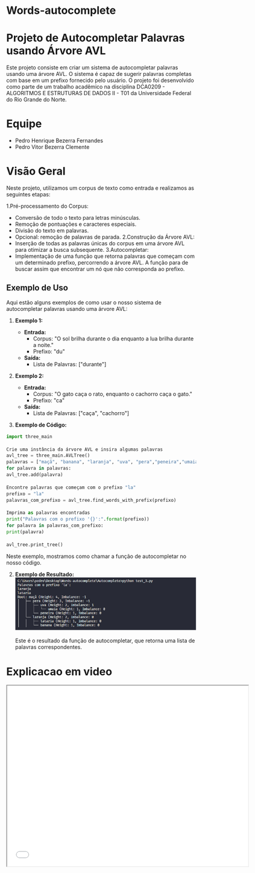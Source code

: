 # Words-autocomplete
# Projeto de Autocompletar Palavras usando Árvore AVL

Este projeto consiste em criar um sistema de autocompletar palavras usando uma árvore AVL. O sistema é capaz de sugerir palavras completas com base em um prefixo fornecido pelo usuário. O projeto foi desenvolvido como parte de um trabalho acadêmico na disciplina DCA0209 - ALGORITMOS E ESTRUTURAS DE DADOS II - T01 da Universidade Federal do Rio Grande do Norte.

# Equipe
- Pedro Henrique Bezerra Fernandes
- Pedro Vitor Bezerra Clemente

# Visão Geral
Neste projeto, utilizamos um corpus de texto como entrada e realizamos as seguintes etapas:

1.Pré-processamento do Corpus:
- Conversão de todo o texto para letras minúsculas.
- Remoção de pontuações e caracteres especiais.
- Divisão do texto em palavras.
- Opcional: remoção de palavras de parada.
2.Construção da Árvore AVL:
- Inserção de todas as palavras únicas do corpus em uma árvore AVL para otimizar a busca subsequente.
3.Autocompletar:
- Implementação de uma função que retorna palavras que começam com um determinado prefixo, percorrendo a árvore AVL. A função para de buscar assim que encontrar um nó que não corresponda ao prefixo.

## Exemplo de Uso

Aqui estão alguns exemplos de como usar o nosso sistema de autocompletar palavras usando uma árvore AVL:

1. **Exemplo 1:**
   - **Entrada:**
     - Corpus: "O sol brilha durante o dia enquanto a lua brilha durante a noite."
     - Prefixo: "du"
   - **Saída:**
     - Lista de Palavras: ["durante"]

2. **Exemplo 2:**
   - **Entrada:**
     - Corpus: "O gato caça o rato, enquanto o cachorro caça o gato."
     - Prefixo: "ca"
   - **Saída:**
     - Lista de Palavras: ["caça", "cachorro"]

1. **Exemplo de Código:**
```python
import three_main

Crie uma instância da árvore AVL e insira algumas palavras
avl_tree = three_main.AVLTree()
palavras = ["maçã", "banana", "laranja", "uva", "pera","peneira","umaia","lataria"]
for palavra in palavras:
avl_tree.add(palavra)

Encontre palavras que começam com o prefixo "la"
prefixo = "la"
palavras_com_prefixo = avl_tree.find_words_with_prefix(prefixo)

Imprima as palavras encontradas
print("Palavras com o prefixo '{}':".format(prefixo))
for palavra in palavras_com_prefixo:
print(palavra)

avl_tree.print_tree()
```
   
   Neste exemplo, mostramos como chamar a função de autocompletar no nosso código.

2. **Exemplo de Resultado:**
![Resultado no VSCode](https://github.com/Pedro1p0/Words-autocomplete/raw/main/Autocomplete/resul_AED.png)

   
   
   Este é o resultado da função de autocompletar, que retorna uma lista de palavras correspondentes.

# Explicacao em video
<iframe src="[https://drive.google.com/file/d/SEU-ID-DE-ARQUIVO-DO-GOOGLE-DRIVE/preview](https://drive.google.com/drive/u/1/folders/1cMgvdxs_qbukjrRDjP8DdDjufSzdEMfF)https://drive.google.com/drive/u/1/folders/1cMgvdxs_qbukjrRDjP8DdDjufSzdEMfF" width="640" height="480"></iframe>
